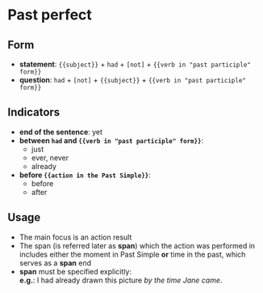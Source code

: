 # Past perfect

## Form

- **statement**: `{{subject}}` + `had` + `[not]` + `{{verb in "past participle" form}}`
- **question**: `had` + `[not]` + `{{subject}}` + `{{verb in "past participle" form}}`

## Indicators

- **end of the sentence**: yet
- **between `had` and `{{verb in "past participle" form}}`**:
  - just
  - ever, never
  - already
- **before `{{action in the Past Simple}}`**:
  - before
  - after

## Usage

- The main focus is an action result
- The span (is referred later as **span**) which the action was performed in
  includes either the moment in Past Simple **or** time in the past, which
  serves as a **span** end
- **span** must be specified explicitly:  
  **e.g.**: I had already drawn this picture *by the time Jane came*.
